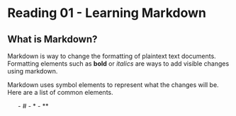 # Reading 01 - Learning Markdown

## What is Markdown?

Markdown is way to change the formatting of plaintext text documents. Formatting elements such as **bold** or *italics* are ways to add visible changes using markdown. 

Markdown uses symbol elements to represent what the changes will be. Here are a list of common elements.
<ul>
- # 
- *
- **
</ul>